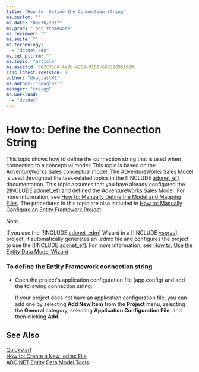 ```yaml
---
title: "How to: Define the Connection String"
ms.custom: ""
ms.date: "03/30/2017"
ms.prod: ".net-framework"
ms.reviewer: ""
ms.suite: ""
ms.technology: 
  - "dotnet-ado"
ms.tgt_pltfrm: ""
ms.topic: "article"
ms.assetid: 6027335d-4e26-420d-9151-6523289b1989
caps.latest.revision: 3
author: "douglaslMS"
ms.author: "douglasl"
manager: "craigg"
ms.workload: 
  - "dotnet"
---
```

# How to: Define the Connection String
This topic shows how to define the connection string that is used when connecting to a conceptual model. This topic is based on the [AdventureWorks Sales](http://msdn.microsoft.com/library/f16cd988-673f-4376-b034-129ca93c7832) conceptual model. The AdventureWorks Sales Model is used throughout the task-related topics in the [!INCLUDE [adonet_ef](../../../../../includes/adonet-ef-md.md)] documentation. This topic assumes that you have already configured the [!INCLUDE [adonet_ef](../../../../../includes/adonet-ef-md.md)] and defined the AdventureWorks Sales Model. For more information, see [How to: Manually Define the Model and Mapping Files](http://msdn.microsoft.com/library/d4fd6864-f2a1-48f0-aa32-1e318775a99a). The procedures in this topic are also included in [How to: Manually Configure an Entity Framework Project](http://msdn.microsoft.com/library/73f6ae1d-b3b2-4577-aebd-ad5a75954e9e).  
  
> [!NOTE]
>  If you use the [!INCLUDE [adonet_edm](../../../../../includes/adonet-edm-md.md)] Wizard in a [!INCLUDE [vsprvs](../../../../../includes/vsprvs-md.md)] project, it automatically generates an .edmx file and configures the project to use the [!INCLUDE [adonet_ef](../../../../../includes/adonet-ef-md.md)]. For more information, see [How to: Use the Entity Data Model Wizard](http://msdn.microsoft.com/library/dadb058a-c5d9-4c5c-8b01-28044112231d)  
  
### To define the Entity Framework connection string  
  
-   Open the project's application configuration file (app.config) and add the following connection string:  
  
  
  
     If your project does not have an application configuration file, you can add one by selecting **Add New Item** from the **Project** menu, selecting the **General** category, selecting **Application Configuration File**, and then clicking **Add**.  
  
## See Also  
 [Quickstart](http://msdn.microsoft.com/library/0bc534be-789f-4819-b9f6-76e51d961675)  
 [How to: Create a New .edmx File](http://msdn.microsoft.com/library/beb8189e-e51c-4051-839c-9902c224abf2)  
 [ADO.NET Entity Data Model  Tools](http://msdn.microsoft.com/library/91076853-0881-421b-837a-f582f36be527)
